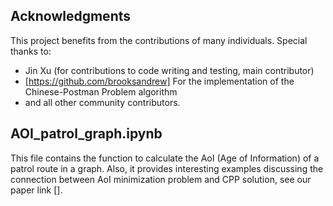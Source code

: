 ## Acknowledgments

This project benefits from the contributions of many individuals. Special thanks to:

- Jin Xu (for contributions to code writing and testing, main contributor)
- [https://github.com/brooksandrew] For the implementation of the Chinese-Postman Problem algorithm
- and all other community contributors.

## AOI_patrol_graph.ipynb
This file contains the function to calculate the AoI (Age of Information) of a patrol route in a graph. Also, it provides interesting examples discussing the connection between AoI minimization problem and CPP solution, see our paper link [].
